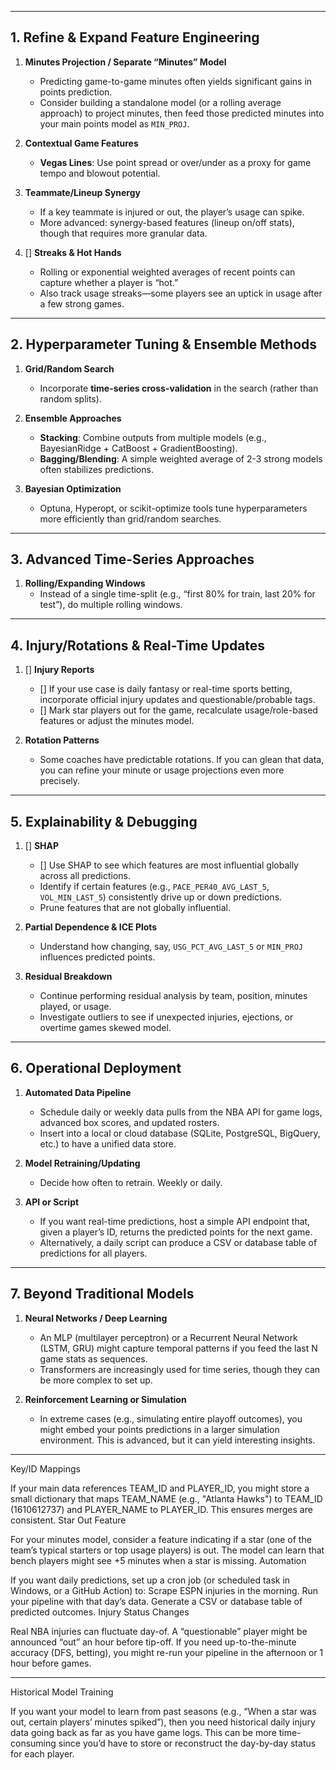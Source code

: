 
---

## 1. **Refine & Expand Feature Engineering**

1. **Minutes Projection / Separate “Minutes” Model**  
   - Predicting game-to-game minutes often yields significant gains in points prediction.  
   - Consider building a standalone model (or a rolling average approach) to project minutes, then feed those predicted minutes into your main points model as `MIN_PROJ`.

2. **Contextual Game Features**  
   - **Vegas Lines**: Use point spread or over/under as a proxy for game tempo and blowout potential.  

3. **Teammate/Lineup Synergy**  
   - If a key teammate is injured or out, the player’s usage can spike.  
   - More advanced: synergy-based features (lineup on/off stats), though that requires more granular data.

4. [] **Streaks & Hot Hands**  
   - Rolling or exponential weighted averages of recent points can capture whether a player is “hot.”  
   - Also track usage streaks—some players see an uptick in usage after a few strong games.

---

## 2. **Hyperparameter Tuning & Ensemble Methods**

1. **Grid/Random Search**  
   - Incorporate **time-series cross-validation** in the search (rather than random splits).

2. **Ensemble Approaches**  
   - **Stacking**: Combine outputs from multiple models (e.g., BayesianRidge + CatBoost + GradientBoosting).
   - **Bagging/Blending**: A simple weighted average of 2-3 strong models often stabilizes predictions.

3. **Bayesian Optimization**  
   - Optuna, Hyperopt, or scikit-optimize tools tune hyperparameters more efficiently than grid/random searches.

---

## 3. **Advanced Time-Series Approaches**

1. **Rolling/Expanding Windows**  
   - Instead of a single time-split (e.g., “first 80% for train, last 20% for test”), do multiple rolling windows.  


---

## 4. **Injury/Rotations & Real-Time Updates**

1. [] **Injury Reports**  
   - [] If your use case is daily fantasy or real-time sports betting, incorporate official injury updates and questionable/probable tags.  
   - [] Mark star players out for the game, recalculate usage/role-based features or adjust the minutes model.

2. **Rotation Patterns**  
   - Some coaches have predictable rotations. If you can glean that data, you can refine your minute or usage projections even more precisely.

---

## 5. **Explainability & Debugging**

1. [] **SHAP**
   - [] Use SHAP to see which features are most influential globally across all predictions.
   - Identify if certain features (e.g., `PACE_PER40_AVG_LAST_5`, `VOL_MIN_LAST_5`) consistently drive up or down predictions.
   - Prune features that are not globally influential.

2. **Partial Dependence & ICE Plots**  
   - Understand how changing, say, `USG_PCT_AVG_LAST_5` or `MIN_PROJ` influences predicted points.  

3. **Residual Breakdown**  
   - Continue performing residual analysis by team, position, minutes played, or usage.  
   - Investigate outliers to see if unexpected injuries, ejections, or overtime games skewed model.

---

## 6. **Operational Deployment**

1. **Automated Data Pipeline**  
   - Schedule daily or weekly data pulls from the NBA API for game logs, advanced box scores, and updated rosters.  
   - Insert into a local or cloud database (SQLite, PostgreSQL, BigQuery, etc.) to have a unified data store.

2. **Model Retraining/Updating**  
   - Decide how often to retrain. Weekly or daily.

3. **API or Script**  
   - If you want real-time predictions, host a simple API endpoint that, given a player’s ID, returns the predicted points for the next game.  
   - Alternatively, a daily script can produce a CSV or database table of predictions for all players.

---

## 7. **Beyond Traditional Models**

1. **Neural Networks / Deep Learning**  
   - An MLP (multilayer perceptron) or a Recurrent Neural Network (LSTM, GRU) might capture temporal patterns if you feed the last N game stats as sequences.  
   - Transformers are increasingly used for time series, though they can be more complex to set up.

2. **Reinforcement Learning or Simulation**  
   - In extreme cases (e.g., simulating entire playoff outcomes), you might embed your points predictions in a larger simulation environment. This is advanced, but it can yield interesting insights.

---

Key/ID Mappings

If your main data references TEAM_ID and PLAYER_ID, you might store a small dictionary that maps TEAM_NAME (e.g., "Atlanta Hawks") to TEAM_ID (1610612737) and PLAYER_NAME to PLAYER_ID.
This ensures merges are consistent.
Star Out Feature

For your minutes model, consider a feature indicating if a star (one of the team’s typical starters or top usage players) is out.
The model can learn that bench players might see +5 minutes when a star is missing.
Automation

If you want daily predictions, set up a cron job (or scheduled task in Windows, or a GitHub Action) to:
Scrape ESPN injuries in the morning.
Run your pipeline with that day’s data.
Generate a CSV or database table of predicted outcomes.
Injury Status Changes

Real NBA injuries can fluctuate day-of. A “questionable” player might be announced “out” an hour before tip-off. If you need up-to-the-minute accuracy (DFS, betting), you might re-run your pipeline in the afternoon or 1 hour before games.



-----------


Historical Model Training

If you want your model to learn from past seasons (e.g., “When a star was out, certain players’ minutes spiked”), then you need historical daily injury data going back as far as you have game logs.
This can be more time-consuming since you’d have to store or reconstruct the day-by-day status for each player.